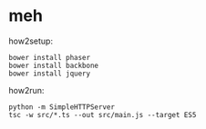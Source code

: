 # meh

how2setup:

    bower install phaser
    bower install backbone
    bower install jquery

how2run:

    python -m SimpleHTTPServer
    tsc -w src/*.ts --out src/main.js --target ES5

